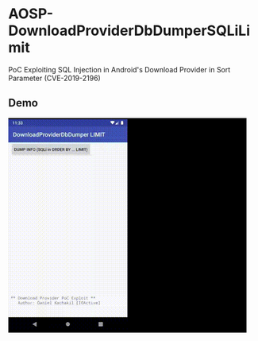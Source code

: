 # AOSP-DownloadProviderDbDumperSQLiLimit
PoC Exploiting SQL Injection in Android's Download Provider in Sort Parameter (CVE-2019-2196)

## Demo
![PoC video](demo.gif)